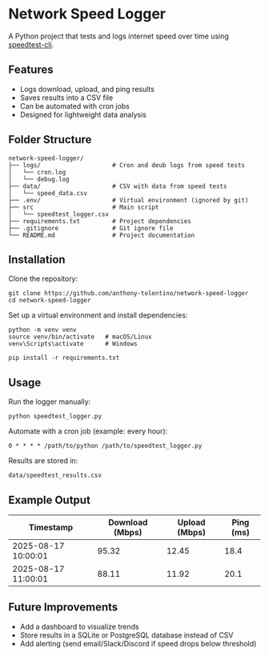 # Network Speed Logger

A Python project that tests and logs internet speed over time using [speedtest-cli](https://github.com/sivel/speedtest-cli).

## Features
- Logs download, upload, and ping results
- Saves results into a CSV file
- Can be automated with cron jobs
- Designed for lightweight data analysis

## Folder Structure
```
network-speed-logger/
├── logs/                    # Cron and deub logs from speed tests
│   └── cron.log
│   └── debug.log
├── data/                    # CSV with data from speed tests
│   └── speed_data.csv
├── .env/                    # Virtual environment (ignored by git)
├── src                      # Main script
│   └── speedtest_logger.csv 
├── requirements.txt         # Project dependencies
├── .gitignore               # Git ignore file
└── README.md                # Project documentation
```

## Installation

Clone the repository:

```
git clone https://github.com/anthony-tolentino/network-speed-logger
cd network-speed-logger
```

Set up a virtual environment and install dependencies:
```
python -m venv venv
source venv/bin/activate   # macOS/Linux
venv\Scripts\activate      # Windows

pip install -r requirements.txt
```

## Usage
Run the logger manually:
```
python speedtest_logger.py
```

Automate with a cron job (example: every hour):
```
0 * * * * /path/to/python /path/to/speedtest_logger.py
```

Results are stored in:
```
data/speedtest_results.csv
```

## Example Output
| Timestamp           | Download (Mbps) | Upload (Mbps) | Ping (ms) |
|---------------------|-----------------|---------------|-----------|
| 2025-08-17 10:00:01 | 95.32           | 12.45         | 18.4      |
| 2025-08-17 11:00:01 | 88.11           | 11.92         | 20.1      |

## Future Improvements
- Add a dashboard to visualize trends
- Store results in a SQLite or PostgreSQL database instead of CSV
- Add alerting (send email/Slack/Discord if speed drops below threshold)
